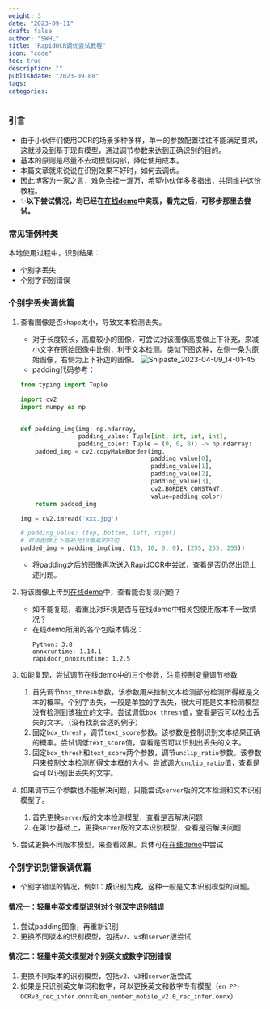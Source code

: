 ```yaml
---
weight: 3
date: "2023-09-11"
draft: false
author: "SWHL"
title: "RapidOCR调优尝试教程"
icon: "code"
toc: true
description: ""
publishdate: "2023-09-08"
tags:
categories:
---
```



### 引言
- 由于小伙伴们使用OCR的场景多种多样，单一的参数配置往往不能满足要求，这就涉及到基于现有模型，通过调节参数来达到正确识别的目的。
- 基本的原则是尽量不去动模型内部，降低使用成本。
- 本篇文章就来说说在识别效果不好时，如何去调优。
- 因此博客为一家之言，难免会挂一漏万，希望小伙伴多多指出，共同维护这份教程。
- ✨**以下尝试情况，均已经在[在线demo](https://huggingface.co/spaces/SWHL/RapidOCRDemo)中实现，看完之后，可移步那里去尝试。**

### 常见错例种类
本地使用过程中，识别结果：
- 个别字丢失
- 个别字识别错误

### 个别字丢失调优篇
1. 查看图像是否`shape`太小，导致文本检测丢失。
    - 对于长度较长，高度较小的图像，可尝试对该图像高度做上下补充，来减小文字在原始图像中比例，利于文本检测。类似下图这种，左侧一条为原始图像，右侧为上下补边的图像。
    ![Snipaste_2023-04-09_14-01-45](https://user-images.githubusercontent.com/28639377/230757239-3aad8686-4fbd-4f1a-abff-f7e1cb90f3aa.png)
    - padding代码参考：
    ```python
    from typing import Tuple

    import cv2
    import numpy as np


    def padding_img(img: np.ndarray,
                    padding_value: Tuple[int, int, int, int],
                    padding_color: Tuple = (0, 0, 0)) -> np.ndarray:
        padded_img = cv2.copyMakeBorder(img,
                                        padding_value[0],
                                        padding_value[1],
                                        padding_value[2],
                                        padding_value[3],
                                        cv2.BORDER_CONSTANT,
                                        value=padding_color)
        return padded_img

    img = cv2.imread('xxx.jpg')

    # padding_value: (top, bottom, left, right)
    # 对该图像上下各补充10像素的白边
    padded_img = padding_img(img, (10, 10, 0, 0), (255, 255, 255))
    ```
   - 将padding之后的图像再次送入RapidOCR中尝试，查看是否仍然出现上述问题。

2. 将该图像上传到[在线demo](https://huggingface.co/spaces/SWHL/RapidOCRDemo)中，查看能否复现问题？
   - 如不能复现，着重比对环境是否与在线demo中相关包使用版本不一致情况？
   - 在线demo所用的各个包版本情况：
     ```text
     Python: 3.8
     onnxruntime: 1.14.1
     rapidocr_onnxruntime: 1.2.5
     ```
3. 如能复现，尝试调节在线demo中的三个参数，注意控制变量调节参数
   1. 首先调节`box_thresh`参数，该参数用来控制文本检测部分检测所得框是文本的概率。个别字丢失，一般是单独的字丢失，很大可能是文本检测模型没有检测到该独立的文字。尝试调低`box_thresh`值，查看是否可以检出丢失的文字。（没有找到合适的例子）
   2. 固定`box_thresh`，调节`text_score`参数。该参数是控制识别文本结果正确的概率。尝试调低`text_score`值，查看是否可以识别出丢失的文字。
   3. 固定`box_thresh`和`text_score`两个参数，调节`unclip_ratio`参数。该参数用来控制文本检测所得文本框的大小。尝试调大`unclip_ratio`值，查看是否可以识别出丢失的文字。
4. 如果调节三个参数也不能解决问题，只能尝试`server`版的文本检测和文本识别模型了。
   1. 首先更换`server`版的文本检测模型，查看是否解决问题
   2. 在第1步基础上，更换`server`版的文本识别模型，查看是否解决问题
5. 尝试更换不同版本模型，来查看效果。具体可在[在线demo](https://huggingface.co/spaces/SWHL/RapidOCRDemo)中尝试

### 个别字识别错误调优篇
- 个别字错误的情况，例如：**成**识别为**戍**，这种一般是文本识别模型的问题。

#### 情况一：轻量中英文模型识别对个别汉字识别错误
1. 尝试padding图像，再重新识别
2. 更换不同版本的识别模型，包括`v2`、`v3`和`server`版尝试

#### 情况二：轻量中英文模型对个别英文或数字识别错误
1. 更换不同版本的识别模型，包括`v2`、`v3`和`server`版尝试
2. 如果是只识别英文单词和数字，可以更换英文和数字专有模型（`en_PP-OCRv3_rec_infer.onnx`和`en_number_mobile_v2.0_rec_infer.onnx`）
